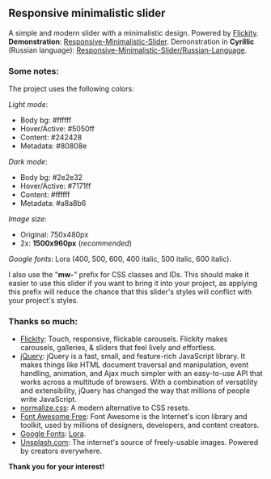 ## Responsive minimalistic slider

A simple and modern slider with a minimalistic design. Powered by [Flickity](https://flickity.metafizzy.co/). **Demonstration**: [Responsive-Minimalistic-Slider](https://demo.minimalweb.site/responsive-minimalistic-slider/). Demonstration in **Cyrillic** (Russian language): [Responsive-Minimalistic-Slider/Russian-Language](https://demo.minimalweb.site/responsive-minimalistic-slider/russian-language.html).

### Some notes:

The project uses the following colors:

*Light mode*:

- Body bg: #ffffff
- Hover/Active: #5050ff
- Content: #242428
- Metadata: #80808e

*Dark mode*:

- Body bg: #2e2e32
- Hover/Active: #7171ff
- Content: #ffffff
- Metadata: #a8a8b6

*Image size*:

- Original: 750x480px
- 2x: **1500x960px** (*recommended*)

*Google fonts*: Lora (400, 500, 600, 400 italic, 500 italic, 600 italic).

I also use the "**mw-**" prefix for CSS classes and IDs. This should make it easier to use this slider if you want to bring it into your project, as applying this prefix will reduce the chance that this slider's styles will conflict with your project's styles.

### Thanks so much:

- [Flickity](https://flickity.metafizzy.co/): Touch, responsive, flickable carousels. Flickity makes carousels, galleries, & sliders that feel lively and effortless.
- [jQuery](https://jquery.com/): jQuery is a fast, small, and feature-rich JavaScript library. It makes things like HTML document traversal and manipulation, event handling, animation, and Ajax much simpler with an easy-to-use API that works across a multitude of browsers. With a combination of versatility and extensibility, jQuery has changed the way that millions of people write JavaScript.
- [normalize.css](https://github.com/necolas/normalize.css): A modern alternative to CSS resets.
- [Font Awesome Free](https://fontawesome.com/icons): Font Awesome is the Internet's icon library and toolkit, used by millions of designers, developers, and content creators.
- [Google Fonts](https://fonts.google.com/): [Lora](https://fonts.google.com/specimen/Lora?query=Lora).
- [Unsplash.com](https://unsplash.com/): The internet's source of freely-usable images. Powered by creators everywhere.

**Thank you for your interest!**
